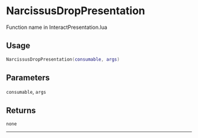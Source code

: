 # NarcissusDropPresentation
Function name in InteractPresentation.lua
## Usage
```lua
NarcissusDropPresentation(consumable, args)
```
## Parameters
`consumable`, `args`
## Returns
`none`

---